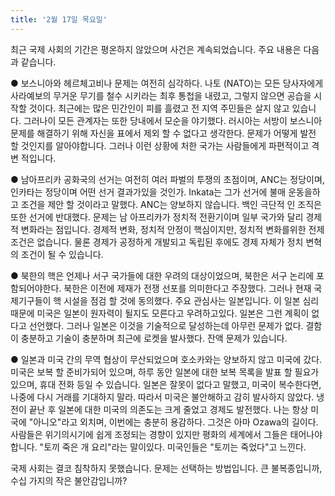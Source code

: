 ```yaml
---
title: '2월 17일 목요일'
---
```

최근 국제 사회의 기간은 평온하지 않았으며 사건은 계속되었습니다. 주요 내용은 다음과 같습니다.

● 보스니아와 헤르체고비나 문제는 여전히 심각하다. 나토 (NATO)는 모든 당사자에게 사라예보의 무거운 무기를 철수 시키라는 최후 통첩을 내렸고, 그렇지 않으면 공습을 시작할 것이다. 최근에는 많은 민간인이 피를 흘렸고 전 지역 주민들은 살지 않고 있습니다. 그러나이 모든 관계자는 또한 당내에서 모순을 야기했다. 러시아는 서방이 보스니아 문제를 해결하기 위해 자신을 표에서 제외 할 수 없다고 생각한다. 문제가 어떻게 발전 할 것인지를 알아야합니다. 그러나 이런 상황에 처한 국가는 사람들에게 파편적이고 격변 적입니다.

● 남아프리카 공화국의 선거는 여전히 여러 파벌의 투쟁의 초점이며, ANC는 정당이며, 인카타는 정당이며 어떤 선거 결과가있을 것인가. Inkata는 그가 선거에 불매 운동을하고 조건을 제안 할 것이라고 말했다. ANC는 양보하지 않습니다. 백인 극단적 인 조직은 또한 선거에 반대했다. 문제는 남 아프리카가 정치적 전환기이며 일부 국가와 달리 경제적 변화라는 점입니다. 경제적 변화, 정치적 안정이 핵심이지만, 정치적 변화를위한 전제 조건은 없습니다. 물론 경제가 공정하게 개발되고 독립된 후에도 경제 자체가 정치 변혁의 조건이 될 수 있습니다.

● 북한의 핵은 언제나 서구 국가들에 대한 우려의 대상이었으며, 북한은 서구 논리에 포함되어야한다. 북한은 이전에 제재가 전쟁 선포를 의미한다고 주장했다. 그러나 현재 국제기구들이 핵 시설을 점검 할 것에 동의했다. 주요 관심사는 일본입니다. 이 일본 심리 때문에 미국은 일본이 원자력이 될지도 모른다고 우려하고있다. 일본은 그런 계획이 없다고 선언했다. 그러나 일본은 이것을 기술적으로 달성하는데 아무런 문제가 없다. 결함이 충분하고 기술이 충분하며 최근에 로켓을 발사했다. 잔액 문제가 있습니다.

● 일본과 미국 간의 무역 협상이 무산되었으며 호소카와는 양보하지 않고 미국에 갔다. 미국은 보복 할 준비가되어 있으며, 하루 동안 일본에 대한 보복 목록을 발표 할 필요가 있으며, 휴대 전화 등일 수 있습니다. 일본은 잘못이 없다고 말했고, 미국이 복수한다면, 나중에 다시 거래를 기대하지 말라. 따라서 미국은 불안해하고 감히 발사하지 않았다. 냉전이 끝난 후 일본에 대한 미국의 의존도는 크게 줄었고 경제도 발전했다. 나는 항상 미국에 "아니오"라고 외치며, 이번에는 충분히 용감하다. 그것은 아마 Ozawa의 길이다. 사람들은 위기의시기에 쉽게 조정되는 경향이 있지만 평화의 세계에서 그들은 태어나야합니다. "토끼 죽은 개 요리"라는 말이있다. 미국인들은 "토끼는 죽었다"고 느낀다.

국제 사회는 결코 침착하지 못했습니다. 문제는 선택하는 방법입니다. 큰 불복종입니까, 수십 가지의 작은 불안감입니까?